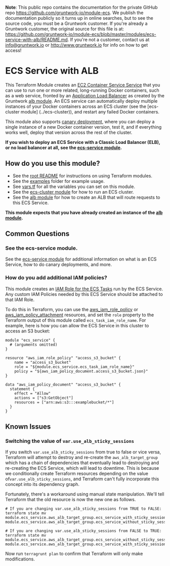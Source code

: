 **Note**: This public repo contains the documentation for the private GitHub repo <https://github.com/gruntwork-io/module-ecs>.
We publish the documentation publicly so it turns up in online searches, but to see the source code, you must be a Gruntwork customer.
If you're already a Gruntwork customer, the original source for this file is at: <https://github.com/gruntwork-io/module-ecs/blob/master/modules/ecs-service-with-alb/README.md>.
If you're not a customer, contact us at <info@gruntwork.io> or <http://www.gruntwork.io> for info on how to get access!

# ECS Service with ALB

This Terraform Module creates an [EC2 Container Service
Service](http://docs.aws.amazon.com/AmazonECS/latest/developerguide/ecs_services.html) that you can use to run one or
more related, long-running Docker containers, such as a web service, fronted by an [Application Load 
Balancer](http://docs.aws.amazon.com/elasticloadbalancing/latest/application/introduction.html) as created by the 
Gruntwork [alb module](https://github.com/gruntwork-io/module-load-balancer-public/tree/master/modules/alb). An ECS service can 
automatically deploy multiple instances of your Docker containers across an ECS cluster (see the [ecs-cluster module]
(../ecs-cluster)), and restart any failed Docker containers.

This module also supports [canary deployment](http://martinfowler.com/bliki/CanaryRelease.html), where you can deploy a
single instance of a new Docker container version, test it, and if everything works well, deploy that version across
the rest of the cluster.

**If you wish to deploy an ECS Service with a Classic Load Balancer (ELB), or no load balancer at all, see the [ecs-service
module](../ecs-service).**

## How do you use this module?

* See the [root README](/README.md) for instructions on using Terraform modules.
* See the [examples](/examples) folder for example usage.
* See [vars.tf](./vars.tf) for all the variables you can set on this module.
* See the [ecs-cluster module](../ecs-cluster) for how to run an ECS cluster.
* See the [alb module](https://github.com/gruntwork-io/module-load-balancer-public/tree/master/modules/alb) for how to create 
  an ALB that will route requests to this ECS Service.

**This module expects that you have already created an instance of the [alb module](https://github.com/gruntwork-io/module-load-balancer-public/tree/master/modules/alb).**

## Common Questions

### See the ecs-service module.

See the [ecs-service module](../ecs-service) for additional information on what is an ECS Service, how to do canary
deployments, and more.

### How do you add additional IAM policies?

This module creates an [IAM Role for the ECS Tasks](http://docs.aws.amazon.com/AmazonECS/latest/developerguide/task-iam-roles.html)
run by the ECS Service. Any custom IAM Policies needed by this ECS Service should be attached to that IAM Role. 

To do this in Terraform, you can use the [aws_iam_role_policy](https://www.terraform.io/docs/providers/aws/r/iam_role_policy.html) or
[aws_iam_policy_attachment](https://www.terraform.io/docs/providers/aws/r/iam_policy_attachment.html) resources, and
set the `role` property to the Terraform output of this module called `ecs_task_iam_role_name`. For example, here is how
you can allow the ECS Service in this cluster to access an S3 bucket:

```hcl
module "ecs_service" {
  # (arguments omitted)
}

resource "aws_iam_role_policy" "access_s3_bucket" {
    name = "access_s3_bucket"
    role = "${module.ecs_service.ecs_task_iam_role_name}"
    policy = "${aws_iam_policy_document.access_s3_bucket.json}"
}

data "aws_iam_policy_document" "access_s3_bucket" {
  statement {
    effect = "Allow"
    actions = ["s3:GetObject"]
    resources = ["arn:aws:s3:::examplebucket/*"]
  }
}
```

## Known Issues

### Switching the value of `var.use_alb_sticky_sessions`

If you switch `var.use_alb_sticky_sessions` from true to false or vice versa, Terraform will attempt to destroy and 
re-create the `aws_alb_target_group` which has a chain of dependencies that eventually lead to destroying and re-creating 
the ECS Service, which will lead to downtime. This is because we conditionally create Terraform resources depending on
the value of`var.use_alb_sticky_sessions`, and Terraform can't fully incorporate this concept into its dependency graph.
   
Fortunately, there's a workaround using manual state manipulation. We'll tell Terraform that the old resource is now 
the new one as follows.
   
```
# If you are changing var.use_alb_sticky_sessions from TRUE to FALSE:
terraform state mv module.ecs_service.aws_alb_target_group.ecs_service_with_sticky_sessions module.ecs_service.aws_alb_target_group.ecs_service_without_sticky_sessions

# If you are changing var.use_alb_sticky_sessions from FALSE to TRUE:
terraform state mv module.ecs_service.aws_alb_target_group.ecs_service_without_sticky_sessions module.ecs_service.aws_alb_target_group.ecs_service_with_sticky_sessions
```

Now run `terragrunt plan` to confirm that Terraform will only make modifications.